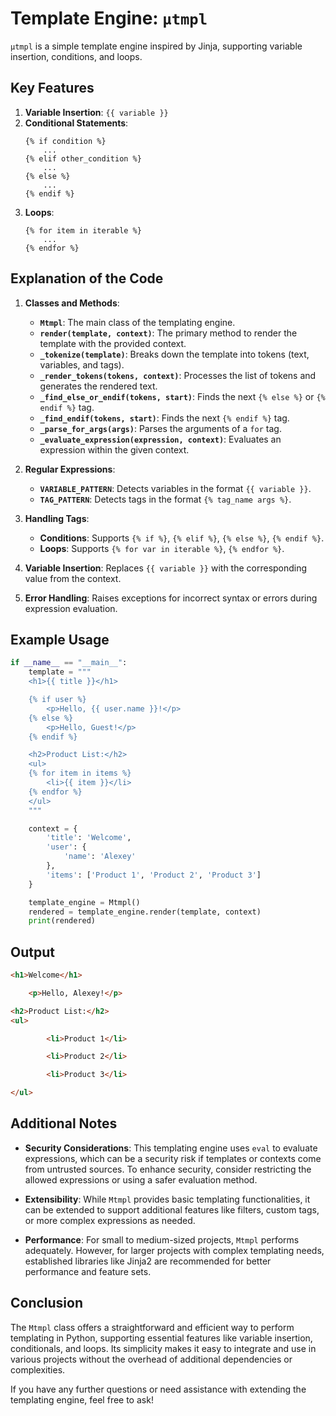 
# Template Engine: `μtmpl` 

`μtmpl` is a simple template engine inspired by Jinja, supporting variable insertion, conditions, and loops.

## Key Features

1. **Variable Insertion**: `{{ variable }}`
2. **Conditional Statements**:
    ```jinja
    {% if condition %}
        ...
    {% elif other_condition %}
        ...
    {% else %}
        ...
    {% endif %}
    ```
3. **Loops**:
    ```jinja
    {% for item in iterable %}
        ...
    {% endfor %}
    ```

## Explanation of the Code

1. **Classes and Methods**:
    - **`Mtmpl`**: The main class of the templating engine.
    - **`render(template, context)`**: The primary method to render the template with the provided context.
    - **`_tokenize(template)`**: Breaks down the template into tokens (text, variables, and tags).
    - **`_render_tokens(tokens, context)`**: Processes the list of tokens and generates the rendered text.
    - **`_find_else_or_endif(tokens, start)`**: Finds the next `{% else %}` or `{% endif %}` tag.
    - **`_find_endif(tokens, start)`**: Finds the next `{% endif %}` tag.
    - **`_parse_for_args(args)`**: Parses the arguments of a `for` tag.
    - **`_evaluate_expression(expression, context)`**: Evaluates an expression within the given context.

2. **Regular Expressions**:
    - **`VARIABLE_PATTERN`**: Detects variables in the format `{{ variable }}`.
    - **`TAG_PATTERN`**: Detects tags in the format `{% tag_name args %}`.

3. **Handling Tags**:
    - **Conditions**: Supports `{% if %}`, `{% elif %}`, `{% else %}`, `{% endif %}`.
    - **Loops**: Supports `{% for var in iterable %}`, `{% endfor %}`.

4. **Variable Insertion**: Replaces `{{ variable }}` with the corresponding value from the context.

5. **Error Handling**: Raises exceptions for incorrect syntax or errors during expression evaluation.

## Example Usage

```python
if __name__ == "__main__":
    template = """
    <h1>{{ title }}</h1>

    {% if user %}
        <p>Hello, {{ user.name }}!</p>
    {% else %}
        <p>Hello, Guest!</p>
    {% endif %}

    <h2>Product List:</h2>
    <ul>
    {% for item in items %}
        <li>{{ item }}</li>
    {% endfor %}
    </ul>
    """

    context = {
        'title': 'Welcome',
        'user': {
            'name': 'Alexey'
        },
        'items': ['Product 1', 'Product 2', 'Product 3']
    }

    template_engine = Mtmpl()
    rendered = template_engine.render(template, context)
    print(rendered)
```

## Output

```html
<h1>Welcome</h1>

    <p>Hello, Alexey!</p>

<h2>Product List:</h2>
<ul>

        <li>Product 1</li>

        <li>Product 2</li>

        <li>Product 3</li>

</ul>
```

## Additional Notes

- **Security Considerations**: This templating engine uses `eval` to evaluate expressions, which can be a security risk if templates or contexts come from untrusted sources. To enhance security, consider restricting the allowed expressions or using a safer evaluation method.

- **Extensibility**: While `Mtmpl` provides basic templating functionalities, it can be extended to support additional features like filters, custom tags, or more complex expressions as needed.

- **Performance**: For small to medium-sized projects, `Mtmpl` performs adequately. However, for larger projects with complex templating needs, established libraries like Jinja2 are recommended for better performance and feature sets.

## Conclusion

The `Mtmpl` class offers a straightforward and efficient way to perform templating in Python, supporting essential features like variable insertion, conditionals, and loops. Its simplicity makes it easy to integrate and use in various projects without the overhead of additional dependencies or complexities.

If you have any further questions or need assistance with extending the templating engine, feel free to ask!